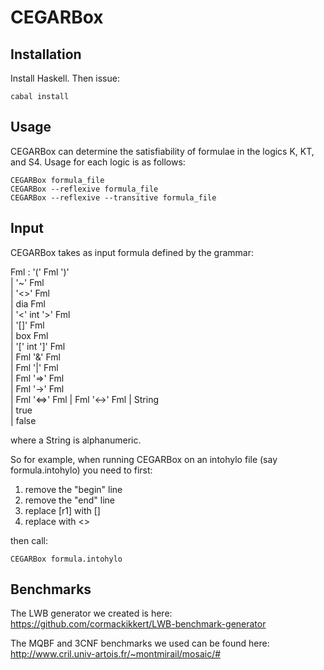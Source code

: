 # CEGARBox

## Installation
Install Haskell. Then issue: 
```
cabal install
```

## Usage
CEGARBox can determine the satisfiability of formulae in the logics K, KT, and S4. Usage for each logic is as follows:
```
CEGARBox formula_file
CEGARBox --reflexive formula_file
CEGARBox --reflexive --transitive formula_file
```

## Input
CEGARBox takes as input formula defined by the grammar:

Fml : '(' Fml ')'         
    | '~' Fml            
    | '<>' Fml       
    | dia Fml            
    | '<' int '>' Fml    
    | '[]' Fml        
    | box Fml            
    | '[' int ']' Fml    
    | Fml '&' Fml        
    | Fml '|' Fml        
    | Fml '=>' Fml     
    | Fml '->' Fml     
    | Fml '<=>' Fml 
    | Fml '<->' Fml 
    | String                 
    | true                
    | false               

where a String is alphanumeric.

So for example, when running CEGARBox on an intohylo file (say formula.intohylo) you need to first:
1. remove the "begin" line
2. remove the "end" line
3. replace [r1] with []
4. replace <r1> with <>

then call:
```
CEGARBox formula.intohylo
```

## Benchmarks
The LWB generator we created is here:
https://github.com/cormackikkert/LWB-benchmark-generator

The MQBF and 3CNF benchmarks we used can be found here:
http://www.cril.univ-artois.fr/~montmirail/mosaic/#
